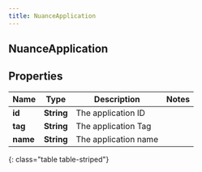 ```yaml
---
title: NuanceApplication
---
```

## NuanceApplication


## Properties

| Name | Type | Description | Notes |
| ------------ | ------------- | ------------- | ------------- |
| **id** | <!----><!---->**String**<!----> | The application ID |  |
| **tag** | <!----><!---->**String**<!----> | The application Tag |  |
| **name** | <!----><!---->**String**<!----> | The application name |  |
{: class="table table-striped"}



